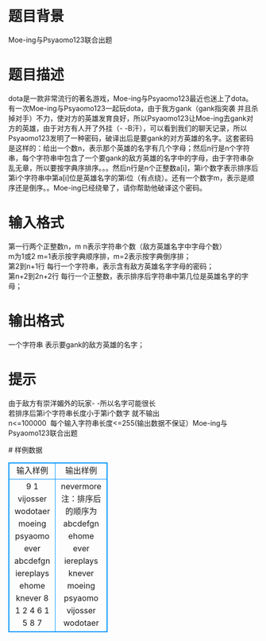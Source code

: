 # 

 
 # 题目背景 
<p>Moe-ing与Psyaomo123联合出题</p> 

 
 # 题目描述 
<p>dota是一款非常流行的著名游戏，Moe-ing与Psyaomo123最近也迷上了dota。<br />
有一次Moe-ing与Psyaomo123一起玩dota，由于我方gank（gank指突袭&nbsp;并且杀掉对手）不力，使对方的英雄发育良好，所以Psyaomo123让Moe-ing去gank对方的英雄，由于对方有人开了外挂（-&nbsp;-B汗），可以看到我们的聊天记录，所以Psyaomo123发明了一种密码，破译出后是要gank的对方英雄的名字。这套密码是这样的：给出一个数n，表示那个英雄的名字有几个字母；然后n行是n个字符串，每个字符串中包含了一个要gank的敌方英雄的名字中的字母，由于字符串杂乱无章，所以要按字典序排序。。。然后n行是n个正整数a[i]，第i个数字表示排序后第i个字符串中第a[i]位是英雄名字的第i位（有点绕）。还有一个数字m，表示是顺序还是倒序。。Moe-ing已经绕晕了，请你帮助他破译这个密码。</p> 

 
 # 输入格式 
<p>第一行两个正整数n，m&nbsp;n表示字符串个数（敌方英雄名字中字母个数）<br />
m为1或2&nbsp;m=1表示按字典顺序排，m=2表示按字典倒序排；<br />
第2到n+1行&nbsp;每行一个字符串，表示含有敌方英雄名字字母的密码；<br />
第n+2到2n+2行&nbsp;每行一个正整数，表示排序后字符串中第几位是英雄名字的字母；</p> 

 
 # 输出格式 
<p>一个字符串&nbsp;表示要gank的敌方英雄的名字；</p> 

 
 # 提示 
<p>由于敌方有崇洋媚外的玩家-&nbsp;-所以名字可能很长<br />
若排序后第i个字符串长度小于第i个数字&nbsp;就不输出<br />
n&lt;=100000&nbsp;&nbsp;每个输入字符串长度&lt;=255(输出数据不保证）Moe-ing与Psyaomo123联合出题</p> 
# 样例数据
<style>
        table,table tr th, table tr td { border:1px solid #0094ff; }
        table { width: 200px; min-height: 25px; line-height: 25px; text-align: center; border-collapse: collapse;}   
    </style>
<table>
	<tr>
		<td>输入样例</td>
		<td>输出样例</td>
	</tr>
<tr><td>9 1
vijosser
wodotaer
moeing
psyaomo
ever
abcdefgn
iereplays
ehome
knever
8
1
2
4
6
1
5
8
7
</td><td>nevermore
注：排序后的顺序为
abcdefgn
ehome
ever
iereplays
knever
moeing
psyaomo
vijosser
wodotaer</td></tr></table>
